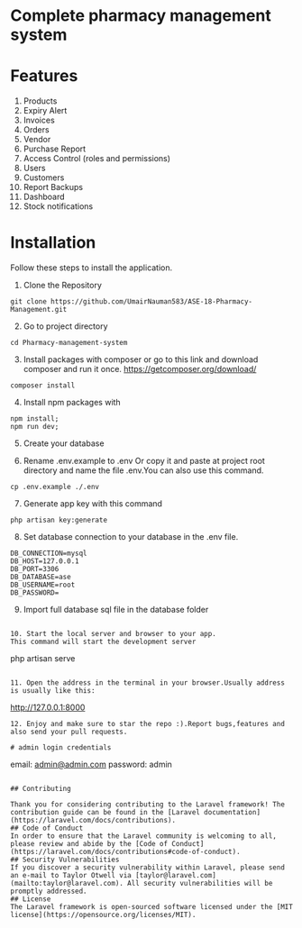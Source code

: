 # Complete pharmacy management system

# Features

1. Products
2. Expiry Alert
3. Invoices
4. Orders
5. Vendor
6. Purchase Report
7. Access Control (roles and permissions)
8. Users
9. Customers
10. Report Backups
12. Dashboard
13. Stock notifications

# Installation
 Follow these steps to install the application.
1. Clone the Repository
```
git clone https://github.com/UmairNauman583/ASE-18-Pharmacy-Management.git
```
2. Go to project directory

```
cd Pharmacy-management-system
```

3. Install packages with composer or go to this link and download composer and run it once. https://getcomposer.org/download/

```
composer install
```

4. Install npm packages with 
```
npm install; 
npm run dev;
```
5. Create your database 

6. Rename .env.example to .env Or copy it and paste at project root directory and name the file .env.You can also use this command.

```
cp .env.example ./.env
```
7. Generate app key with this command
```
php artisan key:generate
```

8. Set database connection to your database in the .env file.

```
DB_CONNECTION=mysql
DB_HOST=127.0.0.1
DB_PORT=3306
DB_DATABASE=ase
DB_USERNAME=root
DB_PASSWORD=
```
9. Import full database sql file in the database folder
```

10. Start the local server and browser to your app.
This command will start the development server
```
php artisan serve
```

11. Open the address in the terminal in your browser.Usually address is usually like this:
```
http://127.0.0.1:8000
```
12. Enjoy and make sure to star the repo :).Report bugs,features and also send your pull requests.

# admin login credentials

```
 email: admin@admin.com
 password: admin
```

## Contributing

Thank you for considering contributing to the Laravel framework! The contribution guide can be found in the [Laravel documentation](https://laravel.com/docs/contributions).
## Code of Conduct
In order to ensure that the Laravel community is welcoming to all, please review and abide by the [Code of Conduct](https://laravel.com/docs/contributions#code-of-conduct).
## Security Vulnerabilities
If you discover a security vulnerability within Laravel, please send an e-mail to Taylor Otwell via [taylor@laravel.com](mailto:taylor@laravel.com). All security vulnerabilities will be promptly addressed.
## License
The Laravel framework is open-sourced software licensed under the [MIT license](https://opensource.org/licenses/MIT).